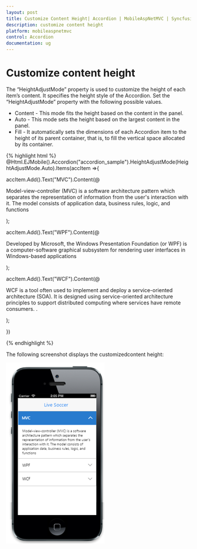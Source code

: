 ```yaml
---
layout: post
title: Customize Content Height| Accordion | MobileAspNetMVC | Syncfusion
description: customize content height 
platform: mobileaspnetmvc
control: Accordion
documentation: ug
---
```


# Customize content height 

The “HeightAdjustMode” property is used to customize the height of each item’s content. It specifies the height style of the Accordion.  Set the “HeightAdjustMode” property with the following possible values.

* Content - This mode fits the height based on the content in the panel. 
* Auto - This mode sets the height based on the largest content in the panel.
* Fill - It automatically sets the dimensions of each Accordion item to the height of its parent container, that is, to fill the vertical space allocated by its container.




{% highlight html %}
@Html.EJMobile().Accordion("accordion_sample").HeightAdjustMode(HeightAdjustMode.Auto).Items(accItem =>{

accItem.Add().Text("MVC").Content(@<div>

Model-view-controller (MVC) is a software architecture pattern which separates the representation of information from the user's interaction with it. The model consists of application data, business rules, logic, and functions

</div>);

accItem.Add().Text("WPF").Content(@<div>

Developed by Microsoft, the Windows Presentation Foundation (or WPF) is a computer-software graphical subsystem for rendering user interfaces in Windows-based applications 

</div>);

accItem.Add().Text("WCF").Content(@<div>

WCF is a tool often used to implement and deploy a service-oriented architecture (SOA). It is designed using service-oriented architecture principles to support distributed computing where services have remote consumers.  . 

</div>);

 })
 
{% endhighlight %}


The following screenshot displays the customizedcontent height:



![C:/Users/isuriyar/Desktop/acc scr/heht.png](Customize-content-height_images/Customize-content-height_img1.png)




